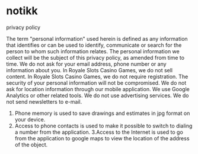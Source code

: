 # notikk
privacy policy


The term "personal information" used herein is defined as any information that identifies or can be used to identify, communicate or search for the person to whom such information relates. The personal information we collect will be the subject of this privacy policy, as amended from time to time.
We do not ask for your email address, phone number or any information about you.
In Royale Slots Casino Games, we do not sell content.
In Royale Slots Casino Games, we do not require registration.
The security of your personal information will not be compromised.
We do not ask for location information through our mobile application.
We use Google Analytics or other related tools.
We do not use advertising services.
We do not send newsletters to e-mail.
1. Phone memory is used to save drawings and estimates in jpg format on your device.
2. Access to phone contacts is used to make it possible to switch to dialing a number from the application.
3.Access to the Internet is used to go from the application to google maps to view the location of the address of the object.
